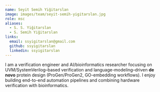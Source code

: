 ```yaml
---
name: Seyit Semih Yiğitarslan
image: images/team/seyit-semih-yigitarslan.jpg
role: msc
aliases:
  - S. S. Yiğitarslan
  - S. Semih Yiğitarslan
links:
  email: ssyigitarslan@gmail.com
  github: ssyigitarslan
  linkedin: ssyigitarslan
---
```


I am a verification engineer and AI/bioinformatics researcher focusing on
UVM/SystemVerilog–based verification and language-modeling–driven **de novo**
protein design (ProGen/ProGen2, GO-embedding workflows). I enjoy building
end-to-end automation pipelines and combining hardware verification with
bioinformatics.
